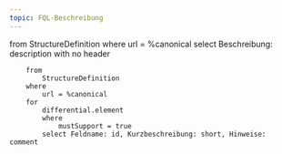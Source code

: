 ```yaml
---
topic: FQL-Beschreibung
---
```

<fql output="inline" headers="false">
        from
	        StructureDefinition
        where
	        url = %canonical
        select
	        Beschreibung: description
        with
            no header
</fql>
<fql output = "table" headers="true">

        from 
            StructureDefinition 
        where 
            url = %canonical
        for 
            differential.element 
            where 
                mustSupport = true 
            select Feldname: id, Kurzbeschreibung: short, Hinweise: comment
</fql>
